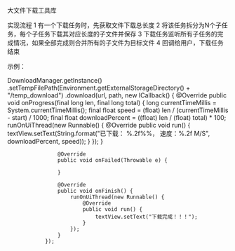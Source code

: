 大文件下载工具库


实现流程
1 有一个下载任务时，先获取文件下载总长度
2 将该任务拆分为N个子任务，每个子任务下载其对应长度的子文件并保存
3 下载任务监听所有子任务的完成情况，如果全部完成则合并所有的子文件为目标文件
4  回调给用户，下载任务结束


示例：



  DownloadManager.getInstance()
                .setTempFilePath(Environment.getExternalStorageDirectory() + "/temp_download")
                .download(url, path, new ICallback() {
                    @Override
                    public void onProgress(final long len, final long total) {
                        long currentTimeMillis = System.currentTimeMillis();
                        final float speed = (float) len / (currentTimeMillis - start) / 1000;
                        final float downloadPercent = ((float) len / (float) total) * 100;
                        runOnUiThread(new Runnable() {
                            @Override
                            public void run() {
                                textView.setText(String.format("已下载： %.2f%%，        速度：%.2f M/S", downloadPercent, speed));
                            }
                        });
                    }

                    @Override
                    public void onFailed(Throwable e) {

                    }

                    @Override
                    public void onFinish() {
                        runOnUiThread(new Runnable() {
                            @Override
                            public void run() {
                                textView.setText("下载完成！！！");
                            }
                        });
                    }
                });
